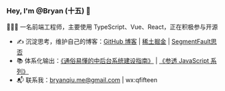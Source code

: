 ### Hey, I'm @Bryan (十五) 👋
🧑🏻‍💻 一名前端工程师，主要使用 TypeScript、Vue、React，正在积极参与开源
- ✍️ 沉淀思考，维护自己的博客：[GitHub 博客](https://github.com/bryqiu/Blog) | [稀土掘金](https://juejin.cn/user/343495027727229/posts) | [SegmentFault思否](https://segmentfault.com/u/qfifteen/articles)
- 📚 体系化输出：[《通俗易懂的中后台系统建设指南》](https://github.com/bryqiu/Blog?tab=readme-ov-file#%E9%80%9A%E4%BF%97%E6%98%93%E6%87%82%E7%9A%84%E4%B8%AD%E5%90%8E%E5%8F%B0%E7%B3%BB%E7%BB%9F%E5%BB%BA%E8%AE%BE%E6%8C%87%E5%8D%97%E4%B8%93%E6%A0%8F) | [《参透 JavaScript 系列》](https://github.com/bryqiu/Blog?tab=readme-ov-file#%E5%8F%82%E9%80%8F-javascript-%E7%B3%BB%E5%88%97)
- 📬 联系我：bryanqiu.me@gmail.com | wx:qfifteen





